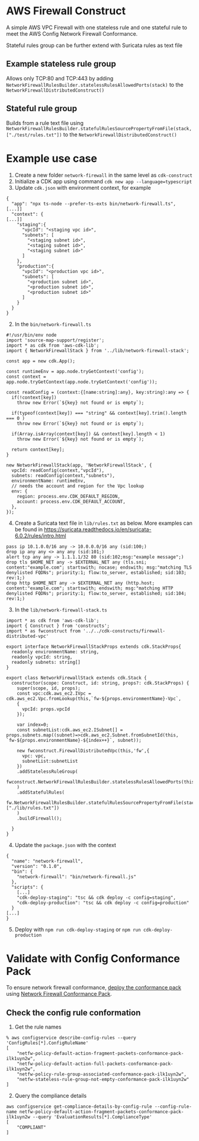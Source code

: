 # AWS Firewall Construct

A simple AWS VPC Firewall with one stateless rule and one stateful rule to meet the AWS Config Network Firewall Conformance. 

Stateful rules group can be further extend with Suricata rules as text file

## Example stateless rule group

Allows only TCP:80 and TCP:443 by adding `NetworkFirewallRulesBuilder.statelessRulesAllowedPorts(stack)` to the `NetworkFirewallDistributedConstruct()`

## Stateful rule group

Builds from a rule text file using `NetworkFirewallRulesBuilder.statefulRulesSourcePropertyFromFile(stack,["./test/rules.txt"])` to the `NetworkFirewallDistributedConstruct()`

# Example use case

1. Create a new folder `network-firewall` in the same level as `cdk-construct` 
1. Initialize a CDK app using command `cdk new app --language=typescript`
1. Update `cdk.json` with environment context, for example
```
{
  "app": "npx ts-node --prefer-ts-exts bin/network-firewall.ts",
[...]]
  "context": {
[...]]
    "staging":{
      "vpcId": "<staging vpc id>",
      "subnets": [
        "<staging subnet id>",
        "<staging subnet id>",
        "<staging subnet id>"
      ]                
    },
    "production":{
      "vpcId": "<production vpc id>",
      "subnets": [
        "<production subnet id>",
        "<production subnet id>",
        "<production subnet id>"
      ]                
    }
  }
}
```
2. In the `bin/network-firewall.ts`

```
#!/usr/bin/env node
import 'source-map-support/register';
import * as cdk from 'aws-cdk-lib';
import { NetworkFirewallStack } from '../lib/network-firewall-stack';

const app = new cdk.App();

const runtimeEnv = app.node.tryGetContext('config');
const context = app.node.tryGetContext(app.node.tryGetContext('config'));

const readConfig = (context:{[name:string]:any}, key:string):any => {
  if(!context[key])
    throw new Error(`${key} not found or is empty`);

  if(typeof(context[key]) === "string" && context[key].trim().length === 0 )
    throw new Error(`${key} not found or is empty`);

  if(Array.isArray(context[key]) && context[key].length < 1)
    throw new Error(`${key} not found or is empty`);

  return context[key];
}

new NetworkFirewallStack(app, 'NetworkFirewallStack', {
  vpcId: readConfig(context,"vpcId"),
  subnets: readConfig(context,"subnets"),
  environmentName: runtimeEnv,
  // needs the account and region for the Vpc lookup
  env: {
    region: process.env.CDK_DEFAULT_REGION,
    account: process.env.CDK_DEFAULT_ACCOUNT,
  },
});
```

4. Create a Suricata text file in `lib/rules.txt` as below. More examples can be found in https://suricata.readthedocs.io/en/suricata-6.0.2/rules/intro.html

```
pass ip 10.1.0.0/16 any -> 10.0.0.0/16 any (sid:100;)
drop ip any any <> any any (sid:101;)
alert tcp any any -> 1.1.1.1/32 80 (sid:102;msg:"example message";)
drop tls $HOME_NET any -> $EXTERNAL_NET any (tls.sni; content:"example.com"; startswith; nocase; endswith; msg:"matching TLS denylisted FQDNs"; priority:1; flow:to_server, established; sid:103; rev:1;)
drop http $HOME_NET any -> $EXTERNAL_NET any (http.host; content:"example.com"; startswith; endswith; msg:"matching HTTP denylisted FQDNs"; priority:1; flow:to_server, established; sid:104; rev:1;)
```

3. In the `lib/network-firewall-stack.ts`
```
import * as cdk from 'aws-cdk-lib';
import { Construct } from 'constructs';
import * as fwconstruct from '../../cdk-constructs/firewall-distributed-vpc'

export interface NetworkFirewallStackProps extends cdk.StackProps{
  readonly environmentName: string,
  readonly vpcId: string,
  readonly subnets: string[]
}

export class NetworkFirewallStack extends cdk.Stack {
  constructor(scope: Construct, id: string, props?: cdk.StackProps) {
    super(scope, id, props);
    const vpc:cdk.aws_ec2.IVpc = cdk.aws_ec2.Vpc.fromLookup(this,`fw-${props.environmentName}-Vpc`,
    {
      vpcId: props.vpcId
    });

    var index=0;
    const subnetList:cdk.aws_ec2.ISubnet[] = props.subnets.map((subnet)=>cdk.aws_ec2.Subnet.fromSubnetId(this, `fw-${props.environmentName}-${index++}`, subnet));

    new fwconstruct.FirewallDistributedVpc(this,'fw',{
      vpc: vpc,
      subnetList:subnetList
    })
    .addStatelessRuleGroup(
      fwconstruct.NetworkFirewallRulesBuilder.statelessRulesAllowedPorts(this)
    )
    .addStatefulRules(
      fw.NetworkFirewallRulesBuilder.statefulRulesSourcePropertyFromFile(stack,["./lib/rules.txt"])    
    )
    .buildFirewall();
  
  }
}
```
4. Update the `package.json` with the context

```
{
  "name": "network-firewall",
  "version": "0.1.0",
  "bin": {
    "network-firewall": "bin/network-firewall.js"
  },
  "scripts": {
    [...]
    "cdk-deploy-staging": "tsc && cdk deploy -c config=staging",
    "cdk-deploy-production": "tsc && cdk deploy -c config=production"
  }
[...]
}
```
5. Deploy with `npm run cdk-deploy-staging` or `npm run cdk-deploy-production`

# Validate with Config Conformance Pack

To ensure network firewall conformance, [deploy the conformance pack](https://docs.aws.amazon.com/config/latest/developerguide/conformance-pack-cli.html) using [Network Firewall Conformance Pack](https://github.com/awslabs/aws-config-rules/blob/master/aws-config-conformance-packs/Security-Best-Practices-for-Network-Firewall.yaml).

## Check the config rule conformation

1. Get the rule names
```
% aws configservice describe-config-rules --query 'ConfigRules[*].ConfigRuleName'
[
    "netfw-policy-default-action-fragment-packets-conformance-pack-ilk1uyn2w",
    "netfw-policy-default-action-full-packets-conformance-pack-ilk1uyn2w",
    "netfw-policy-rule-group-associated-conformance-pack-ilk1uyn2w",
    "netfw-stateless-rule-group-not-empty-conformance-pack-ilk1uyn2w"
]
```
2. Query the compliance details
```
aws configservice get-compliance-details-by-config-rule --config-rule-name netfw-policy-default-action-fragment-packets-conformance-pack-ilk1uyn2w --query 'EvaluationResults[*].ComplianceType' 
[
    "COMPLIANT"
]
```